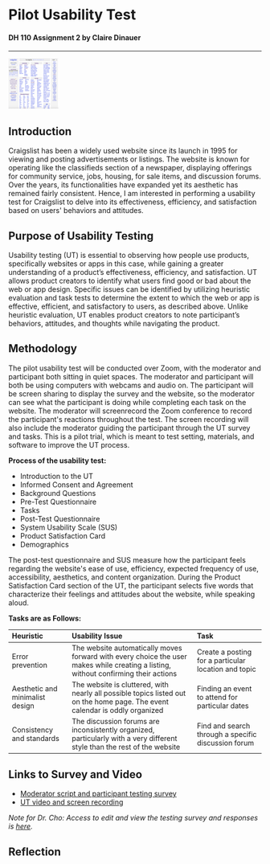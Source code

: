 # Pilot Usability Test 
#### DH 110 Assignment 2 by Claire Dinauer

--------

<img src="craigslistnewhome.png" width="100" height="100"/>

## Introduction 

Craigslist has been a widely used website since its launch in 1995 for viewing and posting advertisements or listings. The website is known for operating like the classifieds section of a newspaper, displaying offerings for community service, jobs, housing, for sale items, and discussion forums. Over the years, its functionalities have expanded yet its aesthetic has remained fairly consistent. Hence, I am interested in performing a usability test for Craigslist to delve into its effectiveness, efficiency, and satisfaction based on users' behaviors and attitudes. 

## Purpose of Usability Testing

Usability testing (UT) is essential to observing how people use products, specifically websites or apps in this case, while gaining a greater understanding of a product’s effectiveness, efficiency, and satisfaction. UT allows product creators to identify what users find good or bad about the web or app design. Specific issues can be identified by utilizing heuristic evaluation and task tests to determine the extent to which the web or app is effective, efficient, and satisfactory to users, as described above. Unlike heuristic evaluation, UT enables product creators to note participant’s behaviors, attitudes, and thoughts while navigating the product.

## Methodology

The pilot usability test will be conducted over Zoom, with the moderator and participant both sitting in quiet spaces. The moderator and participant will both be using computers with webcams and audio on. The participant will be screen sharing to display the survey and the website, so the moderator can see what the participant is doing while completing each task on the website. The moderator will screenrecord the Zoom conference to record the participant's reactions throughout the test. The screen recording will also include the moderator guiding the participant through the UT survey and tasks. This is a pilot trial, which is meant to test setting, materials, and software to improve the UT process. 

**Process of the usability test:**
* Introduction to the UT
* Informed Consent and Agreement
* Background Questions
* Pre-Test Questionnaire
* Tasks 
* Post-Test Questionnaire
* System Usability Scale (SUS)
* Product Satisfaction Card
* Demographics

The post-test questionnaire and SUS measure how the participant feels regarding the website's ease of use, efficiency, expected frequency of use, accessibility, aesthetics, and content organization. During the Product Satisfaction Card section of the UT, the participant selects five words that characterize their feelings and attitudes about the website, while speaking aloud.

**Tasks are as Follows:**

Heuristic | Usability Issue  | Task  |
:--- | :--- | :--- |
Error prevention  | The website automatically moves forward with every choice the user makes while creating a listing, without confirming their actions  | Create a posting for a particular location and topic | 
Aesthetic and minimalist design  | The website is cluttered, with nearly all possible topics listed out on the home page. The event calendar is oddly organized   | Finding an event to attend for particular dates |
Consistency and standards  | The discussion forums are inconsistently organized, particularly with a very different style than the rest of the website | Find and search through a specific discussion forum |


## Links to Survey and Video
* [Moderator script and participant testing survey](https://forms.gle/ykcCgg37MaNEwaaPA) 
* [UT video and screen recording](https://drive.google.com/file/d/1XyIuLdEvbv8lesRAxNG4715Ekk8i5RSX/view?usp=sharing)

*Note for Dr. Cho: Access to edit and view the testing survey and responses is [here](https://docs.google.com/forms/d/1hBe1Mmp4fsfxIqDMuVbNi2WNbXbaHeIOO-kFogxCavU/edit?usp=sharing).*

## Reflection 

